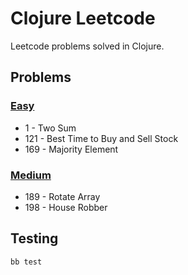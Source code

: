 # Clojure Leetcode

Leetcode problems solved in Clojure.

## Problems
### [Easy](./src/problems/easy.clj)
- 1 - Two Sum
- 121 - Best Time to Buy and Sell Stock
- 169 - Majority Element
### [Medium](./src/problems/medium.clj)
- 189 - Rotate Array
- 198 - House Robber

## Testing
```
bb test
```

